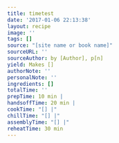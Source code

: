 ```yaml
---
title: timetest
date: '2017-01-06 22:13:38'
layout: recipe
image: ''
tags: []
source: "[site name or book name]"
sourceURL: ''
sourceAuthor: by [Author], p[n]
yield: Makes []
authorNote: ''
personalNote: ''
ingredients: []
totalTime: ''
prepTime: 10 min |
handsoffTime: 20 min |
cookTime: "[] |"
chillTime: "[] |"
assemblyTime: "[] |"
reheatTime: 30 min
---
```

